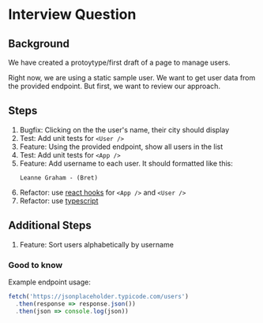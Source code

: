 # Interview Question

## Background

We have created a protoytype/first draft of a page to manage users.

Right now, we are using a static sample user. We want to get user data from the provided endpoint. But first, we want to review our approach.

## Steps

1. Bugfix: Clicking on the the user's name, their city should display
1. Test: Add unit tests for `<User />`
1. Feature: Using the provided endpoint, show all users in the list
1. Test: Add unit tests for `<App />`
1. Feature: Add username to each user.
   It should formatted like this:
   ```
   Leanne Graham - (Bret)
   ```
1. Refactor: use [react hooks](https://reactjs.org/docs/hooks-intro.html) for `<App />` and `<User />`
1. Refactor: use [typescript](https://github.com/typescript-cheatsheets/react-typescript-cheatsheet)

## Additional Steps

1. Feature: Sort users alphabetically by username

### Good to know

Example endpoint usage:

```js
fetch('https://jsonplaceholder.typicode.com/users')
  .then(response => response.json())
  .then(json => console.log(json))
```
